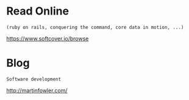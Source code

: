 # Read Online 
`(ruby on rails, conquering the command, core data in motion, ...)`

https://www.softcover.io/browse

# Blog
`Software development`

http://martinfowler.com/
